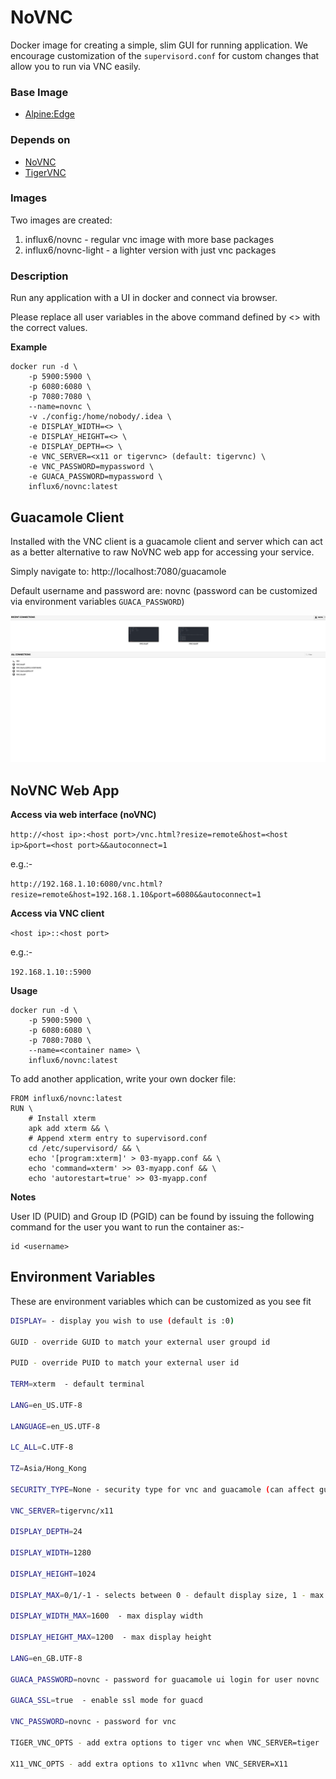 # NoVNC
Docker image for creating a simple, slim GUI for running application. We encourage customization of the `supervisord.conf`
for custom changes that allow you to run via VNC easily.

### Base Image

- [Alpine:Edge](https://hub.docker.com/_/alpine)

### Depends on

- [NoVNC](https://github.com/novnc/noVNC)
- [TigerVNC](https://github.com/TigerVNC/tigervnc)

### Images

Two images are created:

1. influx6/novnc - regular vnc image with more base packages
2. influx6/novnc-light - a lighter version with just vnc packages

### Description

Run any application with a UI in docker and connect via browser.

Please replace all user variables in the above command defined by <> with the correct values.

**Example**
```
docker run -d \
    -p 5900:5900 \
    -p 6080:6080 \
    -p 7080:7080 \
    --name=novnc \
    -v ./config:/home/nobody/.idea \
    -e DISPLAY_WIDTH=<> \
    -e DISPLAY_HEIGHT=<> \
    -e DISPLAY_DEPTH=<> \
    -e VNC_SERVER=<x11 or tigervnc> (default: tigervnc) \
    -e VNC_PASSWORD=mypassword \
    -e GUACA_PASSWORD=mypassword \
    influx6/novnc:latest
```


## Guacamole Client

Installed with the VNC client is a guacamole client and server which can act as a better alternative to raw NoVNC web app for
accessing your service.

Simply navigate to: http://localhost:7080/guacamole

Default username and password are: novnc (password can be customized via environment variables `GUACA_PASSWORD`)

![img.png](img.png)

## NoVNC Web App

**Access via web interface (noVNC)**

`http://<host ip>:<host port>/vnc.html?resize=remote&host=<host ip>&port=<host port>&&autoconnect=1`

e.g.:-

`http://192.168.1.10:6080/vnc.html?resize=remote&host=192.168.1.10&port=6080&&autoconnect=1`

**Access via VNC client**

`<host ip>::<host port>`

e.g.:-

`192.168.1.10::5900`

**Usage**
```
docker run -d \
    -p 5900:5900 \
    -p 6080:6080 \
    -p 7080:7080 \
    --name=<container name> \
    influx6/novnc:latest
```

To add another application, write your own docker file:

```docker-file
FROM influx6/novnc:latest
RUN \
    # Install xterm
    apk add xterm && \
    # Append xterm entry to supervisord.conf
    cd /etc/supervisord/ && \
    echo '[program:xterm]' > 03-myapp.conf && \
    echo 'command=xterm' >> 03-myapp.conf && \
    echo 'autorestart=true' >> 03-myapp.conf
```

**Notes**

User ID (PUID) and Group ID (PGID) can be found by issuing the following command for the user you want to run the container as:-

```
id <username>
```

## Environment Variables

These are environment variables which can be customized as you see fit


```bash
DISPLAY= - display you wish to use (default is :0)

GUID - override GUID to match your external user groupd id

PUID - override PUID to match your external user id

TERM=xterm  - default terminal

LANG=en_US.UTF-8 

LANGUAGE=en_US.UTF-8 

LC_ALL=C.UTF-8 

TZ=Asia/Hong_Kong 

SECURITY_TYPE=None - security type for vnc and guacamole (can affect guacamole connectivity)

VNC_SERVER=tigervnc/x11

DISPLAY_DEPTH=24 

DISPLAY_WIDTH=1280 

DISPLAY_HEIGHT=1024 

DISPLAY_MAX=0/1/-1 - selects between 0 - default display size, 1 - max display size or -1 - auto display settings 

DISPLAY_WIDTH_MAX=1600  - max display width

DISPLAY_HEIGHT_MAX=1200  - max display height

LANG=en_GB.UTF-8 

GUACA_PASSWORD=novnc - password for guacamole ui login for user novnc

GUACA_SSL=true  - enable ssl mode for guacd

VNC_PASSWORD=novnc - password for vnc

TIGER_VNC_OPTS - add extra options to tiger vnc when VNC_SERVER=tiger

X11_VNC_OPTS - add extra options to x11vnc when VNC_SERVER=X11
```